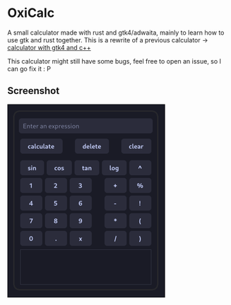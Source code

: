 # OxiCalc

A small calculator made with rust and gtk4/adwaita, mainly to learn how to use gtk and rust together.
This is a rewrite of a previous calculator -> [calculator with gtk4 and c++](https://github.com/DashieTM/calculator)

This calculator might still have some bugs, feel free to open an issue, so I can go fix it : P

## Screenshot
![Screenshot of Calculator](/Screenshot.png?raw=true)

